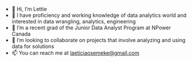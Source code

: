 - 👋 Hi, I’m Lettie
- 👀 I have proficiency and working knowledge of data analytics world and interested in data wrangling, analytics, engineering
- 🌱 I’m a recent grad of the Junior Data Analyst Program at NPower Canada
- 💞️ I’m looking to collaborate on projects that involve analyzing and using data for solutions
- 📫 You can reach me at laeticiaosemeke@gmail.com

<!---
losemeke/losemeke is a ✨ special ✨ repository because its `README.md` (this file) appears on your GitHub profile.
You can click the Preview link to take a look at your changes.
--->
